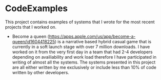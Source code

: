 # CodeExamples
This project contains examples of systems that I wrote for the most recent projects that I worked on.

* Become a queen (https://apps.apple.com/us/app/become-a-queen/id1604418225) is a narrative based hybrid casual game that is currently in a soft launch stage with over 7 million downloads. I have worked on it from the very first day in a team that had  2-4 developers depending on availiability and work load therefore I have participated in writing of almost all the systems. The systems presented in this project are all either written by me exclusively or include less than 10% of code written by other developers.
